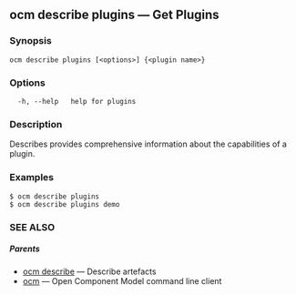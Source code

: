 ## ocm describe plugins &mdash; Get Plugins

### Synopsis

```
ocm describe plugins [<options>] {<plugin name>}
```

### Options

```
  -h, --help   help for plugins
```

### Description


Describes provides comprehensive information about the capabilities of
a plugin.


### Examples

```
$ ocm describe plugins
$ ocm describe plugins demo
```

### SEE ALSO

##### Parents

* [ocm describe](ocm_describe.md)	 &mdash; Describe artefacts
* [ocm](ocm.md)	 &mdash; Open Component Model command line client


